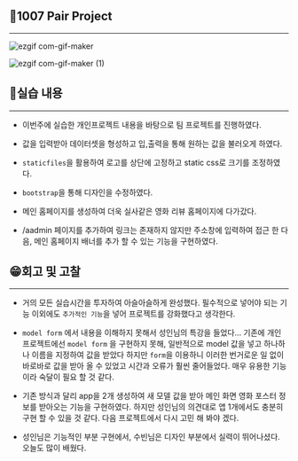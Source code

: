 ## 🎈1007 Pair Project

***

![ezgif com-gif-maker](https://user-images.githubusercontent.com/70432152/194543559-8ecae4dd-6bc4-41f1-a9bc-9c1f6158f206.gif)

![ezgif com-gif-maker (1)](https://user-images.githubusercontent.com/70432152/194543812-5665ce69-3a9b-4964-9245-5a10feec5ad6.gif)

## 📗실습 내용

***

- 이번주에 실습한 개인프로젝트 내용을 바탕으로 팀 프로젝트를 진행하였다.

- 값을 입력받아 데이터셋을 형성하고 입,출력을 통해 원하는 값을 불러오게 하였다.

- `staticfiles`을 활용하여 로고를 상단에 고정하고 static css로 크기를 조정하였다.

- `bootstrap`을 통해 디자인을 수정하였다.

- 메인 홈페이지를 생성하여 더욱 실사같은 영화 리뷰 홈페이지에 다가갔다.

- /aadmin  페이지를 추가하여 링크는 존재하지 않지만 주소창에 입력하여 접근 한 다음, 메인 홈페이지 배너를 추가 할 수 있는 기능을 구현하였다.

## 😁회고 및 고찰

***

- 거의 모든 실습시간을 투자하여 아슬아슬하게 완성했다. 필수적으로 넣어야 되는 기능 이외에도 `추가적인 기능`을 넣어 프로젝트를 강화했다고 생각한다.

- `model form` 에서 내용을 이해하지 못해서 성인님의 특강을 들었다... 기존에 개인 프로젝트에선  `model form` 을 구현하지 못해, 일반적으로 model 값을 넣고 하나하나 이름을 지정하여 값을 받았다 하지만 `form`을 이용하니 이러한 번거로운 일 없이 바로바로 값을 받아 올 수 있었고 시간과 오류가 훨씬 줄어들었다. 매우 유용한 기능이라 숙달이 필요 할 것 같다.

- 기존 방식과 달리 app을 2개 생성하여 새 모델 값을 받아 메인 화면 영화 포스터 정보를 받아오는 기능을 구현하였다. 하지만 성인님의 의견대로 앱 1개에서도 충분히 구현 할 수 있을 것 같다. 다음 프로젝트에서 다시 고민 해 봐야 겠다.

- 성인님은 기능적인 부분 구현에서, 수빈님은 디자인 부분에서 실력이 뛰어나셨다. 오늘도 많이 배웠다.
